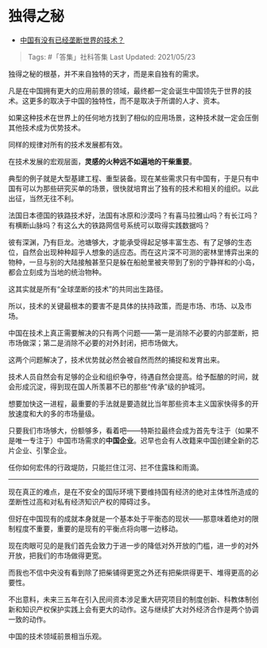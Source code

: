 # 独得之秘

- [中国有没有已经垄断世界的技术？](https://www.zhihu.com/question/276351428/answer/1512219687)
  
>Tags: #「答集」社科答集
>Last Updated: 2021/05/23

独得之秘的根基，并不来自独特的天才，而是来自独有的需求。

凡是在中国拥有更大的应用前景的领域，最终都一定会诞生中国领先于世界的技术。这更多的取决于中国的独特性，而不是取决于所谓的人才、资本。

如果这种技术在世界上的任何地方找到了相似的应用场景，这种技术就一定会压倒其他技术成为优势技术。

同样的规律对所有的技术发展都有效。

在技术发展的宏观层面，**灵感的火种远不如遍地的干柴重要**。

典型的例子就是大型基建工程、重型装备。现在某些需求只有中国有，于是只有中国有可以为那些研究买单的场景，很快就培育出了独有的技术和相关的组织。以此出征，当然无往不利。

法国日本德国的铁路技术好，法国有冰原和沙漠吗？有喜马拉雅山吗？有长江吗？有横断山脉吗？有这么大的铁路网信号系统可以取得实践数据吗？

彼有深渊，乃有巨龙。池塘够大，才能承受得起足够丰富生态、有了足够的生态位，自然会出现种种超乎人想象的适应态。而在这片深不可测的密林里博弈出来的物种，一旦与别的大陆接触甚至只是躲在船舱里被夹带到了别的宁静祥和的小岛，都会立刻成为当地的统治物种。

这其实就是所有“全球垄断的技术”的共同出生路径。

所以，技术的关键最根本的要害不是具体的扶持政策，而是市场、市场、以及市场。

中国在技术上真正需要解决的只有两个问题——第一是消除不必要的内部垄断，把市场做深；第二是消除不必要的对外封闭，把市场做大。

这两个问题解决了，技术优势就必然会被自然而然的捕捉和发育出来。

技术人员自然会有足够的企业和组织争夺，待遇自然会提高。给予酝酿的时间，就会形成沉淀，得到现在国人所羡慕不已的那些“传承”级的护城河。

想要加快这一进程，最重要的手法就是要造就比当年那些资本主义国家快得多的开放速度和大的多的市场量级。

只要我们市场够大，份额够多，看着吧——特斯拉最终会成为首先专注于（如果不是唯一专注于）中国市场需求的**中国企业**。迟早也会有人改籍来中国创建全新的芯片企业、引擎企业。

任你如何宏伟的行政堤防，只能拦住江河、拦不住露珠和雨滴。

---

现在真正的难点，是在不安全的国际环境下要维持国有经济的绝对主体性所造成的垄断性过高和对私有经济知识产权的障碍过多。

但好在中国现有的成就本身就是一个基本处于平衡态的现状——那意味着绝对的限制程度不重要，重要的是现有的平衡点将向哪一边移动。

现在肉眼可见的是我们首先会致力于进一步的降低对外开放的门槛，进一步的对外开放，把我们的市场做得更宽。

而我也不信中央没有看到除了把柴铺得更宽之外还有把柴烘得更干、堆得更高的必要性。

不出意料，未来三五年在引入民间资本涉足重大研究项目的制度创新、科教体制创新和知识产权保护实践上会有更大的动作。这与继续扩大对外经济合作是两个协调一致的动作。

中国的技术领域前景相当乐观。